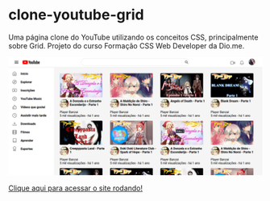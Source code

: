# clone-youtube-grid
Uma página clone do YouTube utilizando os conceitos CSS, principalmente sobre Grid. Projeto do curso Formação CSS Web Developer da Dio.me.

![image](https://raw.githubusercontent.com/AndersonBHBR/clone-youtube-grid/main/YouTube%20Clone%20Grid.png)

[Clique aqui para acessar o site rodando!](https://andersonbhbr.github.io/clone-youtube-grid/)
